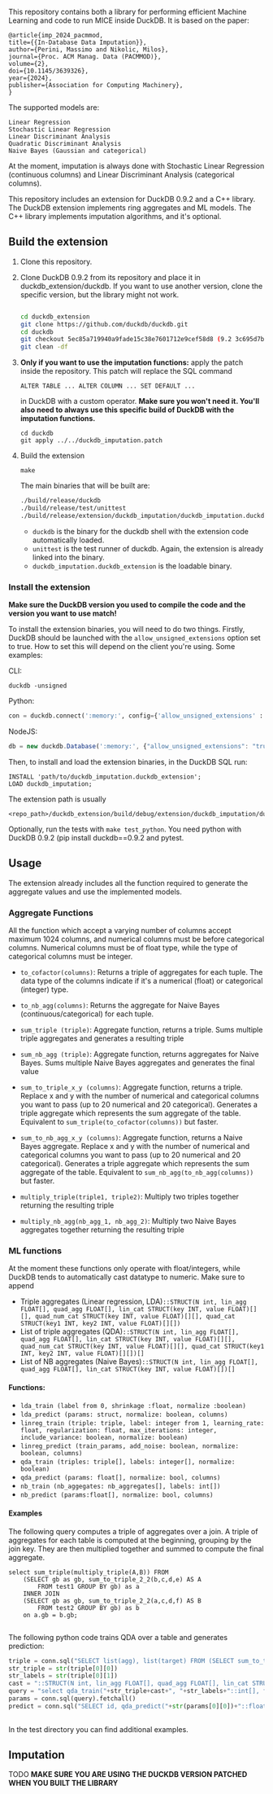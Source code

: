 This repository contains both a library for performing efficient Machine Learning and code to run MICE inside DuckDB. It is based on the paper:

```
@article{imp_2024_pacmmod,
title={{In-Database Data Imputation}},
author={Perini, Massimo and Nikolic, Milos},
journal={Proc. ACM Manag. Data (PACMMOD)},
volume={2},
doi={10.1145/3639326},
year={2024},
publisher={Association for Computing Machinery},
} 

```

The supported models are:

```
Linear Regression
Stochastic Linear Regression
Linear Discriminant Analysis
Quadratic Discriminant Analysis
Naive Bayes (Gaussian and categorical)
```

At the moment, imputation is always done with Stochastic Linear Regression (continuous columns) and Linear Discriminant Analysis (categorical columns).

This repository includes an extension for DuckDB 0.9.2 and a C++ library. The DuckDB extension implements ring aggregates and ML models. The C++ library implements imputation algorithms, and it's optional.


## Build the extension 


1. Clone this repository.
2. Clone DuckDB 0.9.2 from its repository and place it in duckdb_extension/duckdb. If you want to use another version, clone the specific version, but the library might not work.

	```sh
	
	cd duckdb_extension
	git clone https://github.com/duckdb/duckdb.git
	cd duckdb
	git checkout 5ec85a719940a9fade15c38e7601712e9cef58d8 (9.2 3c695d7ba94d95d9facee48d395f46ed0bd72b46)
	git clean -df
	
	```

3. **Only if you want to use the imputation functions:** apply the patch inside the repository.
This patch will replace the SQL command


	```
	ALTER TABLE ... ALTER COLUMN ... SET DEFAULT ...
	```
	in DuckDB with a custom operator. **Make sure you won't need it. You'll also need to always use this specific build of DuckDB with the imputation functions.**

	```
	cd duckdb
	git apply ../../duckdb_imputation.patch
	```
	
4. Build the extension

	```
	make
	```
		
	The main binaries that will be built are:
	
	```sh
	./build/release/duckdb
	./build/release/test/unittest
	./build/release/extension/duckdb_imputation/duckdb_imputation.duckdb_extension
	```

	- `duckdb` is the binary for the duckdb shell with the extension code automatically loaded.
	- `unittest` is the test runner of duckdb. Again, the extension is already linked into the binary.
	- `duckdb_imputation.duckdb_extension` is the loadable binary.

### Install the extension

**Make sure the DuckDB version you used to compile the code and the version you want to use match!**

To install the extension binaries, you will need to do two things. Firstly, DuckDB should be launched with the
`allow_unsigned_extensions` option set to true. How to set this will depend on the client you're using. Some examples:

CLI:

```shell
duckdb -unsigned
```

Python:

```python
con = duckdb.connect(':memory:', config={'allow_unsigned_extensions' : 'true'})
```

NodeJS:

```js
db = new duckdb.Database(':memory:', {"allow_unsigned_extensions": "true"});
```

Then, to install and load the extension binaries, in the DuckDB SQL run:

```
INSTALL 'path/to/duckdb_imputation.duckdb_extension';
LOAD duckdb_imputation;
```

The extension path is usually 

```
<repo_path>/duckdb_extension/build/debug/extension/duckdb_imputation/duckdb_imputation.duckdb_extension
```

Optionally, run the tests with `make test_python`. You need python with DuckDB 0.9.2 (pip install duckdb==0.9.2 and pytest.


## Usage

The extension already includes all the function required to generate the aggregate values and use the implemented models.

### Aggregate Functions

All the function which accept a varying number of columns accept maximum 1024 columns, and numerical columns must be before categorical columns. Numerical columns must be of float type, while the type of categorical columns must be integer.

* `to_cofactor(columns)`: Returns a triple of aggregates for each tuple. The data type of the columns indicate if it's a numerical (float) or categorical (integer) type.
* `to_nb_agg(columns)`: Returns the aggregate for Naive Bayes (continuous/categorical) for each tuple.


* `sum_triple (triple)`: Aggregate function, returns a triple. Sums multiple triple aggregates and generates a resulting triple
* `sum_nb_agg (triple)`: Aggregate function, returns aggregates for Naive Bayes. Sums multiple Naive Bayes aggregates and generates the final value


* `sum_to_triple_x_y (columns)`: Aggregate function, returns a triple. Replace x and y with the number of numerical and categorical columns you want to pass (up to 20 numerical and 20 categorical). Generates a triple aggregate which represents the sum aggregate of the table. Equivalent to `sum_triple(to_cofactor(columns))` but faster.
* `sum_to_nb_agg_x_y (columns)`: Aggregate function, returns a Naive Bayes aggregate. Replace x and y with the number of numerical and categorical columns you want to pass (up to 20 numerical and 20 categorical). Generates a triple aggregate which represents the sum aggregate of the table. Equivalent to `sum_nb_agg(to_nb_agg(columns))` but faster.


* `multiply_triple(triple1, triple2)`: Multiply two triples together returning the resulting triple
* `multiply_nb_agg(nb_agg_1, nb_agg_2)`: Multiply two Naive Bayes aggregates together returning the resulting triple

### ML functions

At the moment these functions only operate with float/integers, while DuckDB tends to automatically cast datatype to numeric. Make sure to append 
* Triple aggregates (Linear regression, LDA)`::STRUCT(N int, lin_agg FLOAT[], quad_agg FLOAT[], lin_cat STRUCT(key INT, value FLOAT)[][], quad_num_cat STRUCT(key INT, value FLOAT)[][], quad_cat STRUCT(key1 INT, key2 INT, value FLOAT)[][])`
* List of triple aggregates (QDA)`::STRUCT(N int, lin_agg FLOAT[], quad_agg FLOAT[], lin_cat STRUCT(key INT, value FLOAT)[][], quad_num_cat STRUCT(key INT, value FLOAT)[][], quad_cat STRUCT(key1 INT, key2 INT, value FLOAT)[][])[]`
* List of NB aggregates (Naive Bayes)`::STRUCT(N int, lin_agg FLOAT[], quad_agg FLOAT[], lin_cat STRUCT(key INT, value FLOAT)[])[]`

#### Functions:

* `lda_train (label from 0, shrinkage :float, normalize :boolean)`
* `lda_predict (params: struct, normalize: boolean, columns)`
* `linreg_train (triple: triple, label: integer from 1, learning_rate: float, regularization: float, max_iterations: integer, include_variance: boolean, normalize: boolean)`
* `linreg_predict (train_params, add_noise: boolean, normalize: boolean, columns)`
* `qda_train (triples: triple[], labels: integer[], normalize: boolean)`
* `qda_predict (params: float[], normalize: bool, columns)`
* `nb_train (nb_aggegates: nb_aggregates[], labels: int[])`
* `nb_predict (params:float[], normalize: bool, columns)`

#### Examples

The following query computes a triple of aggregates over a join. A triple of aggregates for each table is computed at the beginning, grouping by the join key. They are then multiplied together and summed to compute the final aggregate.

```
select sum_triple(multiply_triple(A,B)) FROM 
	(SELECT gb as gb, sum_to_triple_2_2(b,c,d,e) AS A 
		FROM test1 GROUP BY gb) as a 
	INNER JOIN 
	(SELECT gb as gb, sum_to_triple_2_2(a,c,d,f) AS B 
		FROM test2 GROUP BY gb) as b 
	on a.gb = b.gb;
	
```

The following python code trains QDA over a table and generates prediction:

```python
triple = conn.sql("SELECT list(agg), list(target) FROM (SELECT sum_to_triple_4_0(s_length, s_width, p_length, p_width) as agg, target from iris_train group by target);").fetchall()
str_triple = str(triple[0][0])
str_labels = str(triple[0][1])
cast = "::STRUCT(N int, lin_agg FLOAT[], quad_agg FLOAT[], lin_cat STRUCT(key INT, value FLOAT)[][], quad_num_cat STRUCT(key INT, value FLOAT)[][], quad_cat STRUCT(key1 INT, key2 INT, value FLOAT)[][])[]"
query = "select qda_train("+str_triple+cast+", "+str_labels+"::int[], false)"
params = conn.sql(query).fetchall()
predict = conn.sql("SELECT id, qda_predict("+str(params[0][0])+"::float[], false, s_length, s_width, p_length, p_width) as pred from iris_test").df()
	
```

In the test directory you can find additional examples.

## Imputation

TODO
**MAKE SURE YOU ARE USING THE DUCKDB VERSION PATCHED WHEN YOU BUILT THE LIBRARY**